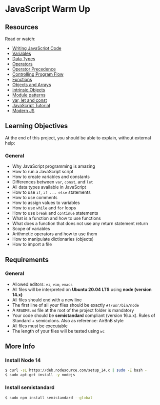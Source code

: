 # JavaScript Warm Up

## Resources
Read or watch:
- [Writing JavaScript Code](https://developer.mozilla.org/en-US/docs/Learn_web_development/Getting_started/Your_first_website/Adding_interactivity)
- [Variables](https://developer.mozilla.org/en-US/docs/Learn_web_development/Core/Scripting/Variables)
- [Data Types](https://developer.mozilla.org/en-US/docs/Web/JavaScript/Guide/Data_structures)
- [Operators](https://intranet.hbtn.io/rltoken/fQUkQNjfE1Dw47vcgps6Ig)
- [Operator Precedence](https://developer.mozilla.org/en-US/docs/Web/JavaScript/Reference/Operators/Operator_precedence)
- [Controlling Program Flow](https://developer.mozilla.org/en-US/docs/Web/JavaScript/Guide/Control_flow_and_error_handling)
- [Functions](https://developer.mozilla.org/en-US/docs/Learn_web_development/Core/Scripting/Functions)
- [Objects and Arrays](https://developer.mozilla.org/en-US/docs/Learn_web_development/Extensions/Advanced_JavaScript_objects)
- [Intrinsic Objects](https://developer.mozilla.org/en-US/docs/Learn_web_development/Extensions/Advanced_JavaScript_objects)
- [Module patterns](darrenderidder)
- [var, let and const](#)
- [JavaScript Tutorial](#)
- [Modern JS](https://github.com/mbeaudru/modern-js-cheatsheet)

## Learning Objectives
At the end of this project, you should be able to explain, without external help:

### General
- Why JavaScript programming is amazing
- How to run a JavaScript script
- How to create variables and constants
- Differences between `var`, `const`, and `let`
- All data types available in JavaScript
- How to use `if`, `if ... else` statements
- How to use comments
- How to assign values to variables
- How to use `while` and `for` loops
- How to use `break` and `continue` statements
- What is a function and how to use functions
- What does a function that does not use any return statement return
- Scope of variables
- Arithmetic operators and how to use them
- How to manipulate dictionaries (objects)
- How to import a file

## Requirements

### General
- Allowed editors: `vi`, `vim`, `emacs`
- All files will be interpreted on **Ubuntu 20.04 LTS** using **node (version 14.x)**
- All files should end with a new line
- The first line of all your files should be exactly `#!/usr/bin/node`
- A `README.md` file at the root of the project folder is mandatory
- Your code should be **semistandard** compliant (version 16.x.x). Rules of Standard + semicolons. Also as reference: AirBnB style
- All files must be executable
- The length of your files will be tested using `wc`

## More Info

### Install Node 14
```sh
$ curl -sL https://deb.nodesource.com/setup_14.x | sudo -E bash -
$ sudo apt-get install -y nodejs
```

### Install semistandard
```sh
$ sudo npm install semistandard --global
```